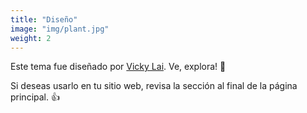 ```yaml
---
title: "Diseño"
image: "img/plant.jpg"
weight: 2
---
```

Este tema fue diseñado por [Vicky Lai](https://vickylai.io). Ve, explora! 💪

Si deseas usarlo en tu sitio web, revisa la sección al final de la página principal. 👍
